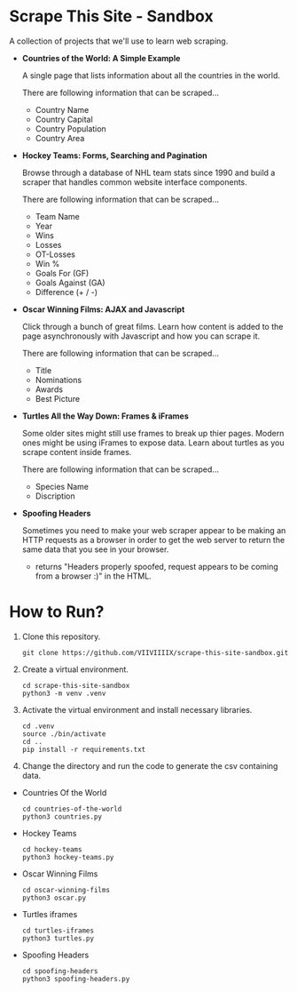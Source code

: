 # Scrape This Site - Sandbox

A collection of projects that we'll use to learn web scraping.

- **Countries of the World: A Simple Example**

  A single page that lists information about all the countries in the world.

  There are following information that can be scraped...
  
    - Country Name
    - Country Capital
    - Country Population
    - Country Area

- **Hockey Teams: Forms, Searching and Pagination**

  Browse through a database of NHL team stats since 1990 and build a scraper that handles common website interface components.

  There are following information that can be scraped...

    - Team Name
    - Year
    - Wins
    - Losses
    - OT-Losses
    - Win %
    - Goals For (GF)
    - Goals Against (GA)
    - Difference (+ / -)

- **Oscar Winning Films: AJAX and Javascript**

  Click through a bunch of great films. Learn how content is added to the page asynchronously with Javascript and how you can scrape it.

  There are following information that can be scraped...

    - Title
    - Nominations
    - Awards
    - Best Picture
  
- **Turtles All the Way Down: Frames & iFrames**

  Some older sites might still use frames to break up thier pages. Modern ones might be using iFrames to expose data. Learn about turtles as you scrape content inside frames.

  There are following information that can be scraped...

  - Species Name
  - Discription

 - **Spoofing Headers**

    Sometimes you need to make your web scraper appear to be making an HTTP requests as a browser in order to get the web server to return the same data that you see in your browser.

    - returns "Headers properly spoofed, request appears to be coming from a browser :)" in the HTML.


# How to Run?

1. Clone this repository.
   
   ```
   git clone https://github.com/VIIVIIIIX/scrape-this-site-sandbox.git
   ```

2. Create a virtual environment.
   
   ```
   cd scrape-this-site-sandbox
   python3 -m venv .venv
   ```

3. Activate the virtual environment and install necessary libraries.
   
   ```
   cd .venv
   source ./bin/activate
   cd ..
   pip install -r requirements.txt
   ```
   
4. Change the directory and run the code to generate the csv containing data.

  - Countries Of the World

    ```
    cd countries-of-the-world
    python3 countries.py
    ```
     
  - Hockey Teams

    ```
    cd hockey-teams
    python3 hockey-teams.py
    ```

  - Oscar Winning Films

    ```
    cd oscar-winning-films
    python3 oscar.py
    ```
    
  - Turtles iframes

    ```
    cd turtles-iframes
    python3 turtles.py
    ```

  - Spoofing Headers

    ```
    cd spoofing-headers
    python3 spoofing-headers.py
    ```
